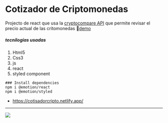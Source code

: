 # Cotizador de Criptomonedas
Projecto de react que usa la [cryptocompare API](https://min-api.cryptocompare.com/ "cryptocompare API") que permite revisar el precio actual de las critomonedas 🎉[demo](https://cotisadorcripto.netlify.app/ "demo")

##### tecnilogias usadas
1. Html5
2. Css3
3. js
4. react
5. styled component

```
### Install dependencies
npm i @emotion/react
npm i @emotion/styled
```

- https://cotisadorcripto.netlify.app/

------------

[![](https://i.postimg.cc/QxnH5LGH/Cotizador.png)](https://cotisadorcripto.netlify.app/)
